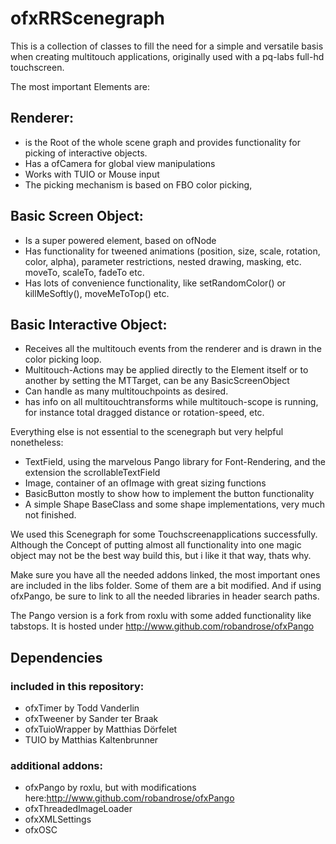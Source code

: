# ofxRRScenegraph

This is a collection of classes to fill the need for a simple and versatile basis when creating multitouch applications, originally used with a pq-labs full-hd touchscreen. 

The most important Elements are:
 
## Renderer:
- is the Root of the whole scene graph and provides functionality for picking of interactive objects. 
- Has a ofCamera for global view manipulations
- Works with TUIO or Mouse input
- The picking mechanism is based on FBO color picking, 

## Basic Screen Object:
- Is a super powered element, based on ofNode
- Has functionality for tweened animations (position, size, scale, rotation, color, alpha), parameter restrictions, nested drawing, masking, etc. moveTo, scaleTo, fadeTo etc.
- Has lots of convenience functionality, like setRandomColor() or killMeSoftly(), moveMeToTop() etc. 

## Basic Interactive Object:
- Receives all the multitouch events from the renderer and is drawn in the color picking loop.
- Multitouch-Actions may be applied directly to the Element itself or to another by setting the MTTarget, can be any BasicScreenObject
- Can handle as many multitouchpoints as desired. 
- has info on all multitouchtransforms while multitouch-scope is running, for instance total dragged distance or rotation-speed, etc. 


Everything else is not essential to the scenegraph but very helpful nonetheless:

- TextField, using the marvelous Pango library for Font-Rendering, and the extension the scrollableTextField
- Image, container of an ofImage with great sizing functions
- BasicButton mostly to show how to implement the button functionality
- A simple Shape BaseClass and some shape implementations, very much not finished.

We used this Scenegraph for some Touchscreenapplications successfully. Although the Concept of putting almost all functionality into one magic object may not be the best way build this, but i like it that way, thats why.

Make sure you have all the needed addons linked, the most important ones are included in the libs folder. Some of them are a bit modified. And if using ofxPango, be sure to link to all the needed libraries in header search paths.
 
The Pango version is a fork from roxlu with some added functionality like tabstops. It is hosted under http://www.github.com/robandrose/ofxPango


## Dependencies

### included in this repository:
- ofxTimer by Todd Vanderlin
- ofxTweener by Sander ter Braak
- ofxTuioWrapper by Matthias Dörfelet
- TUIO by Matthias Kaltenbrunner

### additional addons:
- ofxPango by roxlu, but with modifications here:http://www.github.com/robandrose/ofxPango
- ofxThreadedImageLoader
- ofxXMLSettings
- ofxOSC








